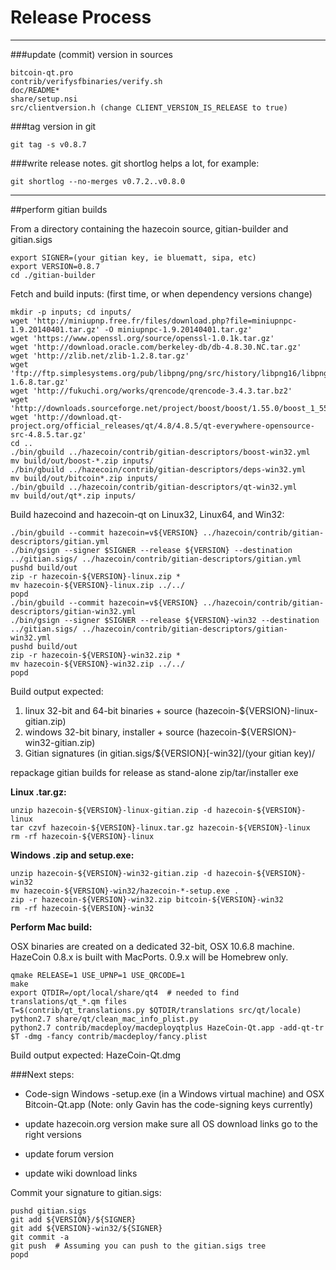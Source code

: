 Release Process
====================

* * *

###update (commit) version in sources


	bitcoin-qt.pro
	contrib/verifysfbinaries/verify.sh
	doc/README*
	share/setup.nsi
	src/clientversion.h (change CLIENT_VERSION_IS_RELEASE to true)

###tag version in git

	git tag -s v0.8.7

###write release notes. git shortlog helps a lot, for example:

	git shortlog --no-merges v0.7.2..v0.8.0

* * *

##perform gitian builds

 From a directory containing the hazecoin source, gitian-builder and gitian.sigs
  
	export SIGNER=(your gitian key, ie bluematt, sipa, etc)
	export VERSION=0.8.7
	cd ./gitian-builder

 Fetch and build inputs: (first time, or when dependency versions change)

	mkdir -p inputs; cd inputs/
	wget 'http://miniupnp.free.fr/files/download.php?file=miniupnpc-1.9.20140401.tar.gz' -O miniupnpc-1.9.20140401.tar.gz'
	wget 'https://www.openssl.org/source/openssl-1.0.1k.tar.gz'
	wget 'http://download.oracle.com/berkeley-db/db-4.8.30.NC.tar.gz'
	wget 'http://zlib.net/zlib-1.2.8.tar.gz'
	wget 'ftp://ftp.simplesystems.org/pub/libpng/png/src/history/libpng16/libpng-1.6.8.tar.gz'
	wget 'http://fukuchi.org/works/qrencode/qrencode-3.4.3.tar.bz2'
	wget 'http://downloads.sourceforge.net/project/boost/boost/1.55.0/boost_1_55_0.tar.bz2'
	wget 'http://download.qt-project.org/official_releases/qt/4.8/4.8.5/qt-everywhere-opensource-src-4.8.5.tar.gz'
	cd ..
	./bin/gbuild ../hazecoin/contrib/gitian-descriptors/boost-win32.yml
	mv build/out/boost-*.zip inputs/
	./bin/gbuild ../hazecoin/contrib/gitian-descriptors/deps-win32.yml
	mv build/out/bitcoin*.zip inputs/
	./bin/gbuild ../hazecoin/contrib/gitian-descriptors/qt-win32.yml
	mv build/out/qt*.zip inputs/

 Build hazecoind and hazecoin-qt on Linux32, Linux64, and Win32:
  
	./bin/gbuild --commit hazecoin=v${VERSION} ../hazecoin/contrib/gitian-descriptors/gitian.yml
	./bin/gsign --signer $SIGNER --release ${VERSION} --destination ../gitian.sigs/ ../hazecoin/contrib/gitian-descriptors/gitian.yml
	pushd build/out
	zip -r hazecoin-${VERSION}-linux.zip *
	mv hazecoin-${VERSION}-linux.zip ../../
	popd
	./bin/gbuild --commit hazecoin=v${VERSION} ../hazecoin/contrib/gitian-descriptors/gitian-win32.yml
	./bin/gsign --signer $SIGNER --release ${VERSION}-win32 --destination ../gitian.sigs/ ../hazecoin/contrib/gitian-descriptors/gitian-win32.yml
	pushd build/out
	zip -r hazecoin-${VERSION}-win32.zip *
	mv hazecoin-${VERSION}-win32.zip ../../
	popd

  Build output expected:

  1. linux 32-bit and 64-bit binaries + source (hazecoin-${VERSION}-linux-gitian.zip)
  2. windows 32-bit binary, installer + source (hazecoin-${VERSION}-win32-gitian.zip)
  3. Gitian signatures (in gitian.sigs/${VERSION}[-win32]/(your gitian key)/

repackage gitian builds for release as stand-alone zip/tar/installer exe

**Linux .tar.gz:**

	unzip hazecoin-${VERSION}-linux-gitian.zip -d hazecoin-${VERSION}-linux
	tar czvf hazecoin-${VERSION}-linux.tar.gz hazecoin-${VERSION}-linux
	rm -rf hazecoin-${VERSION}-linux

**Windows .zip and setup.exe:**

	unzip hazecoin-${VERSION}-win32-gitian.zip -d hazecoin-${VERSION}-win32
	mv hazecoin-${VERSION}-win32/hazecoin-*-setup.exe .
	zip -r hazecoin-${VERSION}-win32.zip bitcoin-${VERSION}-win32
	rm -rf hazecoin-${VERSION}-win32

**Perform Mac build:**

  OSX binaries are created on a dedicated 32-bit, OSX 10.6.8 machine.
  HazeCoin 0.8.x is built with MacPorts.  0.9.x will be Homebrew only.

	qmake RELEASE=1 USE_UPNP=1 USE_QRCODE=1
	make
	export QTDIR=/opt/local/share/qt4  # needed to find translations/qt_*.qm files
	T=$(contrib/qt_translations.py $QTDIR/translations src/qt/locale)
	python2.7 share/qt/clean_mac_info_plist.py
	python2.7 contrib/macdeploy/macdeployqtplus HazeCoin-Qt.app -add-qt-tr $T -dmg -fancy contrib/macdeploy/fancy.plist

 Build output expected: HazeCoin-Qt.dmg

###Next steps:

* Code-sign Windows -setup.exe (in a Windows virtual machine) and
  OSX Bitcoin-Qt.app (Note: only Gavin has the code-signing keys currently)

* update hazecoin.org version
  make sure all OS download links go to the right versions

* update forum version

* update wiki download links

Commit your signature to gitian.sigs:

	pushd gitian.sigs
	git add ${VERSION}/${SIGNER}
	git add ${VERSION}-win32/${SIGNER}
	git commit -a
	git push  # Assuming you can push to the gitian.sigs tree
	popd

